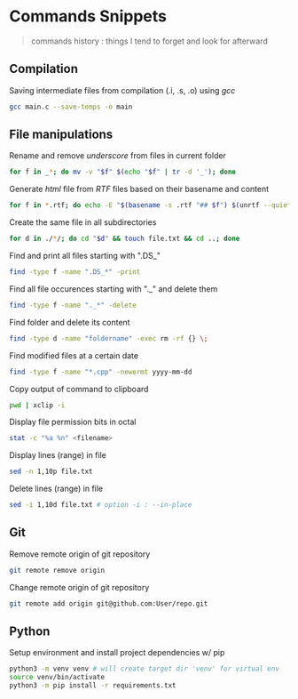 # Commands Snippets

> commands history : things I tend to forget and look for afterward

## Compilation

Saving intermediate files from compilation (.i, .s, .o) using *gcc*

```bash
gcc main.c --save-temps -o main
```

## File manipulations

Rename and remove *underscore* from files in current folder

```bash
for f in _*; do mv -v "$f" $(echo "$f" | tr -d '_'); done
```

Generate *html* file from *RTF* files based on their basename and content

```bash
for f in *.rtf; do echo -E "$(basename -s .rtf "## $f") $(unrtf --quiet "$f")" >> index.html; done
```

Create the same file in all subdirectories

```bash
for d in ./*/; do cd "$d" && touch file.txt && cd ..; done
```

Find and print all files starting with ".DS_" 

```bash
find -type f -name ".DS_*" -print
```

Find all file occurences starting with "._" and delete them 

```bash
find -type f -name "._*" -delete
```

Find folder and delete its content

```bash 
find -type d -name "foldername" -exec rm -rf {} \;
```

Find modified files at a certain date 

```bash
find -type f -name "*.cpp" -newermt yyyy-mm-dd
```

Copy output of command to clipboard

```bash
pwd | xclip -i 
```

Display file permission bits in octal

```bash
stat -c "%a %n" <filename>
```

Display lines (range) in file

```bash
sed -n 1,10p file.txt
```

Delete lines (range) in file

```bash
sed -i 1,10d file.txt # option -i : --in-place
```

## Git

Remove remote origin of git repository

```bash
git remote remove origin
```

Change remote origin of git repository

```bash
git remote add origin git@github.com:User/repo.git
```

## Python

Setup environment and install project dependencies w/ pip

```bash
python3 -m venv venv # will create target dir 'venv' for virtual env
source venv/bin/activate
python3 -m pip install -r requirements.txt
```

